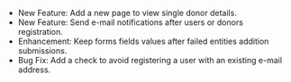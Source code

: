 - New Feature: Add a new page to view single donor details.
- New Feature: Send e-mail notifications after users or donors registration.
- Enhancement: Keep forms fields values after failed entities addition submissions.
- Bug Fix: Add a check to avoid registering a user with an existing e-mail address.
